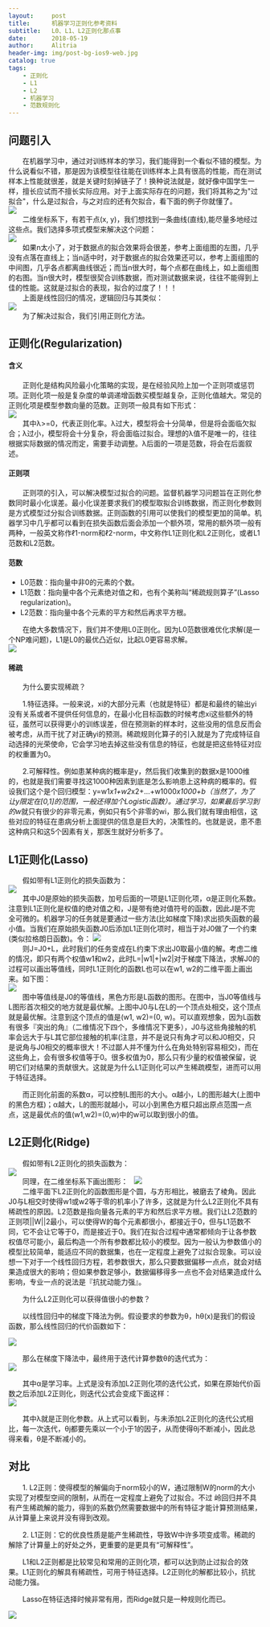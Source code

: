 ```yaml
---
layout:     post
title:      机器学习正则化参考资料
subtitle:   L0、L1、L2正则化那点事
date:       2018-05-19
author:     Alitria
header-img: img/post-bg-ios9-web.jpg
catalog: true
tags:
    - 正则化
    - L1
    - L2
    - 机器学习
    - 范数规则化
---
```


## 问题引入

&emsp;&emsp;在机器学习中，通过对训练样本的学习，我们能得到一个看似不错的模型。为什么说看似不错，那是因为该模型往往能在训练样本上具有很高的性能，而在测试样本上性能就很差，就是关键时刻掉链子了！换种说法就是，就好像中国学生一样，擅长应试而不擅长实际应用。对于上面实际存在的问题，我们将其称之为"过拟合"，什么是过拟合，与之对应的还有欠拟合，看下面的例子你就懂了。  
![](http://ww1.sinaimg.cn/large/005L0VzSgy1frgh8nye3hj30t8099gnn.jpg)  
&emsp;&emsp;二维坐标系下，有若干点(x, y)，我们想找到一条曲线(直线),能尽量多地经过这些点。我们选择多项式模型来解决这个问题：  
![](http://ww1.sinaimg.cn/large/005L0VzSgy1frghgilmqjj31120ku0tu.jpg)  
&emsp;&emsp;如果n太小了，对于数据点的拟合效果将会很差，参考上面组图的左图，几乎没有点落在直线上；当n适中时，对于数据点的拟合效果还可以，参考上面组图的中间图，几乎各点都离曲线很近；而当n很大时，每个点都在曲线上，如上面组图的右图。当n很大时，模型很契合训练数据，而对测试数据来说，往往不能得到上佳的性能。这就是过拟合的表现，拟合的过度了！！！  
&emsp;&emsp;上面是线性回归的情况，逻辑回归与其类似：  
![](http://ww1.sinaimg.cn/large/005L0VzSgy1frglnvkbxij30pu0cagq3.jpg)  
&emsp;&emsp;为了解决过拟合，我们引用正则化方法。

## 正则化(Regularization)  

#### 含义
&emsp;&emsp;正则化是结构风险最小化策略的实现，是在经验风险上加一个正则项或惩罚项。正则化项一般是复杂度的单调递增函数买模型越复杂，正则化值越大。常见的正则化项是模型参数向量的范数。正则项一般具有如下形式：  
![](http://ww1.sinaimg.cn/large/005L0VzSgy1frgm2ycwffj31120kumyi.jpg)  
&emsp;&emsp;其中λ>=0，代表正则化率。λ过大，模型将会十分简单，但是将会面临欠拟合；λ过小，模型将会十分复杂，将会面临过拟合。理想的λ值不是唯一的，往往根据实际数据的情况而定，需要手动调整。λ后面的一项是范数，将会在后面叙述。

#### 正则项  
&emsp;&emsp;正则项的引入，可以解决模型过拟合的问题。监督机器学习问题旨在正则化参数同时最小化误差。最小化误差要求我们的模型取拟合训练数据，而正则化参数则是方式模型过分拟合训练数据。正则函数的引用可以使我们的模型更加的简单。机器学习中几乎都可以看到在损失函数后面会添加一个额外项，常用的额外项一般有两种，一般英文称作ℓ1-norm和ℓ2-norm，中文称作L1正则化和L2正则化，或者L1范数和L2范数。  

#### 范数  
- L0范数：指向量中非0的元素的个数。
- L1范数：指向量中各个元素绝对值之和，也有个美称叫“稀疏规则算子”(Lasso regularization)。
- L2范数：指向量中各个元素的平方和然后再求平方根。  

&emsp;&emsp;在绝大多数情况下，我们并不使用L0正则化。因为L0范数很难优化求解(是一个NP难问题)，L1是L0的最优凸近似，比起L0更容易求解。  
![](http://ww1.sinaimg.cn/large/005L0VzSgy1frgmmyihd7j30tx05bwfx.jpg)  

#### 稀疏  
&emsp;&emsp;为什么要实现稀疏？  

&emsp;&emsp;1.特征选择。一般来说，xi的大部分元素（也就是特征）都是和最终的输出yi没有关系或者不提供任何信息的，在最小化目标函数的时候考虑xi这些额外的特征，虽然可以获得更小的训练误差，但在预测新的样本时，这些没用的信息反而会被考虑，从而干扰了对正确yi的预测。稀疏规则化算子的引入就是为了完成特征自动选择的光荣使命，它会学习地去掉这些没有信息的特征，也就是把这些特征对应的权重置为0。  

&emsp;&emsp;2.可解释性。例如患某种病的概率是y，然后我们收集到的数据x是1000维的，也就是我们需要寻找这1000种因素到底是怎么影响患上这种病的概率的。假设我们这个是个回归模型：y=w1*x1+w2*x2+…+w1000*x1000+b（当然了，为了让y限定在[0,1]的范围，一般还得加个Logistic函数）。通过学习，如果最后学习到的w*就只有很少的非零元素，例如只有5个非零的wi，那么我们就有理由相信，这些对应的特征在患病分析上面提供的信息是巨大的，决策性的。也就是说，患不患这种病只和这5个因素有关，那医生就好分析多了。  

## L1正则化(Lasso)

&emsp;&emsp;假如带有L1正则化的损失函数为：  
![](http://ww1.sinaimg.cn/large/005L0VzSgy1frgn0xu3wej30ai02fdfn.jpg)  
&emsp;&emsp;其中J0是原始的损失函数，加号后面的一项是L1正则化项，α是正则化系数。注意到L1正则化是权值的绝对值之和，J是带有绝对值符号的函数，因此J是不完全可微的。机器学习的任务就是要通过一些方法(比如梯度下降)求出损失函数的最小值。当我们在原始损失函数J0后添加L1正则化项时，相当于对J0做了一个约束(类似拉格朗日函数)。令： 
![](http://ww1.sinaimg.cn/large/005L0VzSgy1frgn2w7yfkj304b011dfm.jpg)  
&emsp;&emsp;则J=J0+L，此时我们的任务变成在L约束下求出J0取最小值的解。考虑二维的情况，即只有两个权值w1和w2，此时L=|w1|+|w2|对于梯度下降法，求解J0的过程可以画出等值线，同时L1正则化的函数L也可以在w1, w2的二维平面上画出来。如下图：  
![](http://ww1.sinaimg.cn/large/005L0VzSgy1frgn4g349vj30d90cqjtd.jpg)  
&emsp;&emsp;图中等值线是J0的等值线，黑色方形是L函数的图形。在图中，当J0等值线与L图形首次相交的地方就是最优解。上图中J0与L在L的一个顶点处相交，这个顶点就是最优解。注意到这个顶点的值是(w1, w2)=(0, w)。可以直观想象，因为L函数有很多『突出的角』（二维情况下四个，多维情况下更多），J0与这些角接触的机率会远大于与L其它部位接触的机率(注意，并不是说只有角才可以和J0相交，只是说角与J0相交的概率很大！不过鄙人并不懂为什么在角处特别容易相交)，而在这些角上，会有很多权值等于0。很多权值为0，那么只有少量的权值被保留，说明它们对结果的贡献很大。这就是为什么L1正则化可以产生稀疏模型，进而可以用于特征选择。  

&emsp;&emsp;而正则化前面的系数α，可以控制L图形的大小。α越小，L的图形越大(上图中的黑色方框)；α越大，L的图形就越小，可以小到黑色方框只超出原点范围一点点，这是最优点的值(w1,w2)=(0,w)中的w可以取到很小的值。  

## L2正则化(Ridge)

&emsp;&emsp;假如带有L2正则化的损失函数为：  
![](http://ww1.sinaimg.cn/large/005L0VzSgy1frgncovicbj30er02oq2r.jpg)  
&emsp;&emsp;同理，在二维坐标系下画出图形：  
![](http://ww1.sinaimg.cn/large/005L0VzSgy1frgne6k4dfj30da0c776b.jpg)  
&emsp;&emsp;二维平面下L2正则化的函数图形是个圆，与方形相比，被磨去了棱角。因此J0与L相交时使得w1或w2等于零的机率小了许多，这就是为什么L2正则化不具有稀疏性的原因。L2范数是指向量各元素的平方和然后求平方根。我们让L2范数的正则项||W||2最小，可以使得W的每个元素都很小，都接近于0，但与L1范数不同，它不会让它等于0，而是接近于0。我们在拟合过程中通常都倾向于让各参数权值尽可能小，最后构造一个所有参数都比较小的模型。因为一般认为参数值小的模型比较简单，能适应不同的数据集，也在一定程度上避免了过拟合现象。可以设想一下对于一个线性回归方程，若参数很大，那么只要数据偏移一点点，就会对结果造成很大的影响；但如果参数足够小，数据偏移得多一点也不会对结果造成什么影响，专业一点的说法是『抗扰动能力强』。  

&emsp;&emsp;为什么L2正则化可以获得值很小的参数？  

&emsp;&emsp;以线性回归中的梯度下降法为例。假设要求的参数为θ，hθ(x)是我们的假设函数，那么线性回归的代价函数如下：  

![](http://ww1.sinaimg.cn/large/005L0VzSgy1frgnsn0hw4j30ak02yt8n.jpg)  

&emsp;&emsp;那么在梯度下降法中，最终用于迭代计算参数θ的迭代式为：  
![](http://ww1.sinaimg.cn/large/005L0VzSgy1frgnth163kj30br02kt8o.jpg)  

&emsp;&emsp;其中α是学习率。上式是没有添加L2正则化项的迭代公式，如果在原始代价函数之后添加L2正则化，则迭代公式会变成下面这样：  
![](http://ww1.sinaimg.cn/large/005L0VzSgy1frgnu9cjhqj30fu02r74a.jpg)  

&emsp;&emsp;其中λ就是正则化参数。从上式可以看到，与未添加L2正则化的迭代公式相比，每一次迭代，θj都要先乘以一个小于1的因子，从而使得θj不断减小，因此总得来看，θ是不断减小的。  


## 对比  

&emsp;&emsp;1. L2正则：使得模型的解偏向于norm较小的W，通过限制W的norm的大小实现了对模型空间的限制，从而在一定程度上避免了过拟合。不过 岭回归并不具有产生稀疏解的能力，得到的系数仍然需要数据中的所有特征才能计算预测结果，从计算量上来说并没有得到改观。  

&emsp;&emsp;2. L1正则：它的优良性质是能产生稀疏性，导致W中许多项变成零。稀疏的解除了计算量上的好处之外，更重要的是更具有“可解释性”。  

&emsp;&emsp;L1和L2正则都是比较常见和常用的正则化项，都可以达到防止过拟合的效果。L1正则化的解具有稀疏性，可用于特征选择。L2正则化的解都比较小，抗扰动能力强。

&emsp;&emsp;Lasso在特征选择时候非常有用，而Ridge就只是一种规则化而已。

![](http://ww1.sinaimg.cn/large/005L0VzSgy1frgo821ddfj31400p0tgg.jpg)







